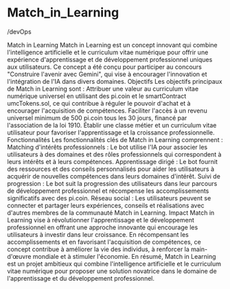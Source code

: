 # Match_in_Learning
/devOps

Match in Learning
Match in Learning est un concept innovant qui combine l'intelligence artificielle et le curriculum vitae numérique pour offrir une expérience d'apprentissage et de développement professionnel uniques aux utilisateurs. Ce concept a été conçu pour participer au concours "Construire l'avenir avec Gemini", qui vise à encourager l'innovation et l'intégration de l'IA dans divers domaines.
Objectifs
Les objectifs principaux de Match in Learning sont :
Attribuer une valeur au curriculum vitae numérique universel en utilisant des pi.coin et le smartContract umcTokens.sol, ce qui contribue à réguler le pouvoir d'achat et à encourager l'acquisition de compétences.
Faciliter l'accès à un revenu universel minimum de 500 pi.coin tous les 30 jours, financé par l'association de la loi 1910.
Établir une classe métier et un curriculum vitae utilisateur pour favoriser l'apprentissage et la croissance professionnelle.
Fonctionnalités
Les fonctionnalités clés de Match in Learning comprennent :
Matching d'intérêts professionnels : Le bot utilise l'IA pour associer les utilisateurs à des domaines et des rôles professionnels qui correspondent à leurs intérêts et à leurs compétences.
Apprentissage dirigé : Le bot fournit des ressources et des conseils personnalisés pour aider les utilisateurs à acquérir de nouvelles compétences dans leurs domaines d'intérêt.
Suivi de progression : Le bot suit la progression des utilisateurs dans leur parcours de développement professionnel et récompense les accomplissements significatifs avec des pi.coin.
Réseau social : Les utilisateurs peuvent se connecter et partager leurs expériences, conseils et réalisations avec d'autres membres de la communauté Match in Learning.
Impact
Match in Learning vise à révolutionner l'apprentissage et le développement professionnel en offrant une approche innovante qui encourage les utilisateurs à investir dans leur croissance. En récompensant les accomplissements et en favorisant l'acquisition de compétences, ce concept contribue à améliorer la vie des individus, à renforcer la main-d'œuvre mondiale et à stimuler l'économie.
En résumé, Match in Learning est un projet ambitieux qui combine l'intelligence artificielle et le curriculum vitae numérique pour proposer une solution novatrice dans le domaine de l'apprentissage et du développement professionnel.

